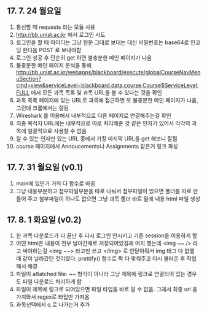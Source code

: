 ## 17\. 7. 24 월요일

1. 통신할 때 requests 라는 모듈 사용
2. http://bb.unist.ac.kr 에서 로그인 시도
3. 로그인을 할 때 아이디는 그냥 원문 그대로 보대는 대신 비밀번호는 base64로 인코딩 한다음 POST 로 보내야함
4. 로그인 성공 후 단순히 get 하면 불충분한 메인 페이지가 나옴
5. 불충분한 메인 페이지 분석을 통해 http://bb.unist.ac.kr/webapps/blackboard/execute/globalCourseNavMenuSection?cmd=view&serviceLevel=blackboard.data.course.Course$ServiceLevel:FULL 에서 모든 과목 목록 및 과목 URL을 볼 수 있다는 것을 확인
6. 과목 목록 페이지에 있는 URL로 과목에 접근하면 또 불충분한 메인 페이지가 나옴, 그런데 크롬에서는 잘됨
7. Wireshark 를 이용해서 내부적으로 다른 페이지로 연결해주는걸 확인
8. 최종 목적지 URL에는 내부적으로 따로 처리해준 것 같은 인자가 있어서 각각의 과목에 일괄적으로 사용할 수 없음
9. 알 수 있는 인자만 있는 URL 중에서 가장 마지막 URL을 get 해보니 잘됨
10. course 페이지에서 Annoucements나 Assignments 같은거 링크 파싱

## 17\. 7. 31 월요일 (v0.1)

1. main에 있던거 거의 다 함수로 바꿈
2. 그냥 내용부분하고 첨부파일부분을 따로 나눠서 첨부파일이 있으면 폴더를 따로 만들어 주고 첨부파일이 하나도 없으면 그냥 과목 폴더 바로 밑에 내용 html 파일 생성

## 17\. 8. 1 화요일 (v0.2)

1. 한 과목 다운로드가 다 끝난 후 다시 로그인 안시키고 기존 session을 이용하게 함
2. 어떤 html은 내용이 전부 날아간채로 저장되어있길래 머지 했는데 \<img ~~ /> 라고 써야하는걸 \<img ~~> 라고만 쓰고 \</img> 로 안닫아줘서 img 태그 다 없앨 때 같이 날라갔던 것이였다. prettify() 함수로 짝 다 맞춰주고 다시 불러온 후 작업해서 해결
3. 파일이 attatched file: ~~ 형식이 아니라 그냥 제목에 링크로 연결되어 있는 경우도 파일 다운로드 처리하게 함
4. 파일이 제목에 링크로 되어있으면 파일 타입을 바로 알 수 없음. 그래서 최종 url 을 가져와서 regex로 타입만 가져옴
5. 과목선택에서 q 로 나가는거 추가
